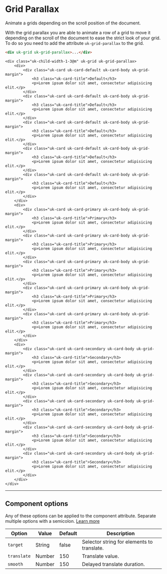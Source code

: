 # Grid Parallax

<p class="uk-text-lead">Animate a grids depending on the scroll position of the document.</p>

With the grid parallax you are able to animate a row of a grid to move it depending on the scroll of the document to ease the strict look of your grid. To do so you need to add the attribute `uk-grid-parallax` to the grid.

```html
<div uk-grid uk-grid-parallax>...</div>
```


```example
<div class="uk-child-width-1-3@m" uk-grid uk-grid-parallax>
    <div>
        <div class="uk-card uk-card-default uk-card-body uk-grid-margin">
            <h3 class="uk-card-title">Default</h3>
            <p>Lorem ipsum dolor sit amet, consectetur adipisicing elit.</p>
        </div>
        <div class="uk-card uk-card-default uk-card-body uk-grid-margin">
            <h3 class="uk-card-title">Default</h3>
            <p>Lorem ipsum dolor sit amet, consectetur adipisicing elit.</p>
        </div>
        <div class="uk-card uk-card-default uk-card-body uk-grid-margin">
            <h3 class="uk-card-title">Default</h3>
            <p>Lorem ipsum dolor sit amet, consectetur adipisicing elit.</p>
        </div>
        <div class="uk-card uk-card-default uk-card-body uk-grid-margin">
            <h3 class="uk-card-title">Default</h3>
            <p>Lorem ipsum dolor sit amet, consectetur adipisicing elit.</p>
        </div>
        <div class="uk-card uk-card-default uk-card-body uk-grid-margin">
            <h3 class="uk-card-title">Default</h3>
            <p>Lorem ipsum dolor sit amet, consectetur adipisicing elit.</p>
        </div>
    </div>
    <div>
        <div class="uk-card uk-card-primary uk-card-body uk-grid-margin">
            <h3 class="uk-card-title">Primary</h3>
            <p>Lorem ipsum dolor sit amet, consectetur adipisicing elit.</p>
        </div>
        <div class="uk-card uk-card-primary uk-card-body uk-grid-margin">
            <h3 class="uk-card-title">Primary</h3>
            <p>Lorem ipsum dolor sit amet, consectetur adipisicing elit.</p>
        </div>
        <div class="uk-card uk-card-primary uk-card-body uk-grid-margin">
            <h3 class="uk-card-title">Primary</h3>
            <p>Lorem ipsum dolor sit amet, consectetur adipisicing elit.</p>
        </div>
        <div class="uk-card uk-card-primary uk-card-body uk-grid-margin">
            <h3 class="uk-card-title">Primary</h3>
            <p>Lorem ipsum dolor sit amet, consectetur adipisicing elit.</p>
        </div>
        <div class="uk-card uk-card-primary uk-card-body uk-grid-margin">
            <h3 class="uk-card-title">Primary</h3>
            <p>Lorem ipsum dolor sit amet, consectetur adipisicing elit.</p>
        </div>
    </div>
    <div>
        <div class="uk-card uk-card-secondary uk-card-body uk-grid-margin">
            <h3 class="uk-card-title">Secondary</h3>
            <p>Lorem ipsum dolor sit amet, consectetur adipisicing elit.</p>
        </div>
        <div class="uk-card uk-card-secondary uk-card-body uk-grid-margin">
            <h3 class="uk-card-title">Secondary</h3>
            <p>Lorem ipsum dolor sit amet, consectetur adipisicing elit.</p>
        </div>
        <div class="uk-card uk-card-secondary uk-card-body uk-grid-margin">
            <h3 class="uk-card-title">Secondary</h3>
            <p>Lorem ipsum dolor sit amet, consectetur adipisicing elit.</p>
        </div>
        <div class="uk-card uk-card-secondary uk-card-body uk-grid-margin">
            <h3 class="uk-card-title">Secondary</h3>
            <p>Lorem ipsum dolor sit amet, consectetur adipisicing elit.</p>
        </div>
        <div class="uk-card uk-card-secondary uk-card-body uk-grid-margin">
            <h3 class="uk-card-title">Secondary</h3>
            <p>Lorem ipsum dolor sit amet, consectetur adipisicing elit.</p>
        </div>
    </div>
</div>
```

***

## Component options

Any of these options can be applied to the component attribute. Separate multiple options with a semicolon. [Learn more](javascript.md#component-configuration)

| Option      | Value  | Default | Description                                                                                                |
|-------------|--------|---------|------------------------------------------------------------------------------------------------------------|
| `target`    | String | false   | Selector string for elements to translate. |
| `translate` | Number | 150     | Translate value.                                                      |
| `smooth`    | Number | 150     | Delayed translate duration.                                                      |